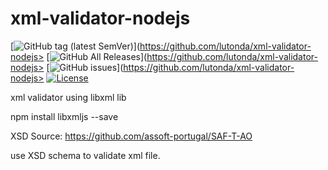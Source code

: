 # xml-validator-nodejs
[![GitHub tag (latest SemVer)](https://img.shields.io/github/v/tag/assoft-portugal/SAF-T-AO)](https://github.com/lutonda/xml-validator-nodejs>
[![GitHub All Releases](https://img.shields.io/github.com/lutonda/xml-validator-nodejs/total)](https://github.com/lutonda/xml-validator-nodejs>
[![GitHub issues](https://img.shields.io/github/issues-raw/assoft-portugal/SAF-T-AO)](https://github.com/lutonda/xml-validator-nodejs>
[![License](https://img.shields.io/badge/license-MIT-blue.svg)](https://github.com/lutonda/xml-validator-nodejs)

xml validator using libxml lib

npm install libxmljs --save

XSD Source:
https://github.com/assoft-portugal/SAF-T-AO

use XSD schema to validate xml file.
